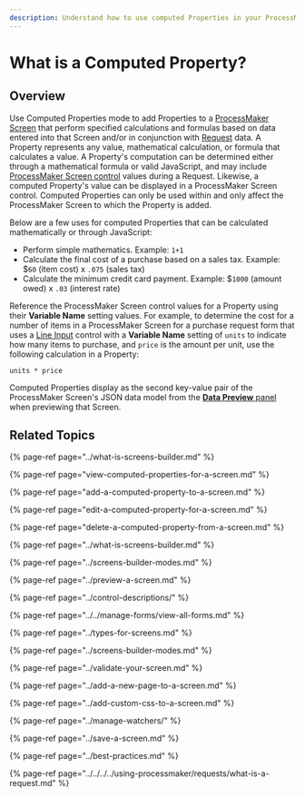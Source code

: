 ```yaml
---
description: Understand how to use computed Properties in your ProcessMaker Screens.
---
```


# What is a Computed Property?

## Overview

Use Computed Properties mode to add Properties to a [ProcessMaker Screen](../../what-is-a-form.md) that perform specified calculations and formulas based on data entered into that Screen and/or in conjunction with [Request](../../../../using-processmaker/requests/what-is-a-request.md) data. A Property represents any value, mathematical calculation, or formula that calculates a value. A Property's computation can be determined either through a mathematical formula or valid JavaScript, and may include [ProcessMaker Screen control](../control-descriptions/) values during a Request. Likewise, a computed Property's value can be displayed in a ProcessMaker Screen control. Computed Properties can only be used within and only affect the ProcessMaker Screen to which the Property is added.

Below are a few uses for computed Properties that can be calculated mathematically or through JavaScript:

* Perform simple mathematics. Example: `1+1`
* Calculate the final cost of a purchase based on a sales tax. Example: $`60` \(item cost\) x `.075` \(sales tax\)
* Calculate the minimum credit card payment. Example: $`1000` \(amount owed\) x `.03` \(interest rate\)

Reference the ProcessMaker Screen control values for a Property using their **Variable Name** setting values. For example, to determine the cost for a number of items in a ProcessMaker Screen for a purchase request form that uses a [Line Input](../control-descriptions/line-input-control-settings.md#control-description) control with a **Variable Name** setting of `units` to indicate how many items to purchase, and `price` is the amount per unit, use the following calculation in a Property:

`units * price`

Computed Properties display as the second key-value pair of the ProcessMaker Screen's JSON data model from the [**Data Preview** panel](../preview-a-screen.md#preview-json-data-models-in-a-processmaker-screen) when previewing that Screen.

## Related Topics

{% page-ref page="../what-is-screens-builder.md" %}

{% page-ref page="view-computed-properties-for-a-screen.md" %}

{% page-ref page="add-a-computed-property-to-a-screen.md" %}

{% page-ref page="edit-a-computed-property-for-a-screen.md" %}

{% page-ref page="delete-a-computed-property-from-a-screen.md" %}

{% page-ref page="../what-is-screens-builder.md" %}

{% page-ref page="../screens-builder-modes.md" %}

{% page-ref page="../preview-a-screen.md" %}

{% page-ref page="../control-descriptions/" %}

{% page-ref page="../../manage-forms/view-all-forms.md" %}

{% page-ref page="../types-for-screens.md" %}

{% page-ref page="../screens-builder-modes.md" %}

{% page-ref page="../validate-your-screen.md" %}

{% page-ref page="../add-a-new-page-to-a-screen.md" %}

{% page-ref page="../add-custom-css-to-a-screen.md" %}

{% page-ref page="../manage-watchers/" %}

{% page-ref page="../save-a-screen.md" %}

{% page-ref page="../best-practices.md" %}

{% page-ref page="../../../../using-processmaker/requests/what-is-a-request.md" %}

